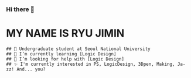### Hi there 👋
# MY NAME IS RYU JIMIN

```
## 🔭 Undergraduate student at Seoul National University
## 🌱 I’m currently learning [Logic Design]
## 🤔 I’m looking for help with [Logic Design]
## ✨ I'm currently interested in PS, LogicDesign, 3Dpen, Making, Ja-zz! And... you?
```

<!--
**nick11967/nick11967** is a ✨ _special_ ✨ repository because its `README.md` (this file) appears on your GitHub profile.

Here are some ideas to get you started:

- 🔭 I’m currently working on ...
- 🌱 I’m currently learning ...
- 👯 I’m looking to collaborate on ...
- 🤔 I’m looking for help with ...
- 💬 Ask me about ...
- 📫 How to reach me: ...
- 😄 Pronouns: ...
- ⚡ Fun fact: ...


[<img align="left" alt="Instagram" width="22px" src="https://cdn.jsdelivr.net/npm/simple-icons@v3/icons/instagram.svg" />][instagram2]
[instargram2]: https://www.instagram.com/dgw_with.3dpen/?hl=ko
-->
